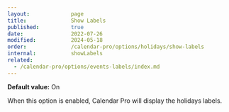 ```yaml
---
layout:             page
title:              Show Labels
published:          true
date:               2022-07-26
modified:           2024-05-18
order:              /calendar-pro/options/holidays/show-labels
internal:           showLabels
related:
  - /calendar-pro/options/events-labels/index.md
---
```

**Default value:** On

When this option is enabled, Calendar Pro will display the holidays labels.

